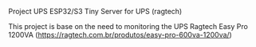 Project UPS ESP32/S3 Tiny Server for UPS (ragtech)

This project is base on the need to monitoring the UPS Ragtech Easy Pro 1200VA (https://ragtech.com.br/produtos/easy-pro-600va-1200va/)



